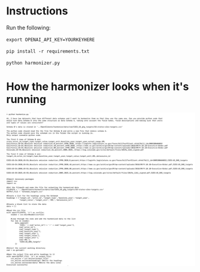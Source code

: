 # Instructions

Run the following:

`export OPENAI_API_KEY=YOURKEYHERE`

`pip install -r requirements.txt`

`python harmonizer.py`

# How the harmonizer looks when it's running
![Example image of running the harmonizer code](example.png "Harmonization")
